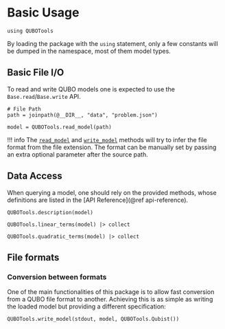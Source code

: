 # Basic Usage

```@example manual
using QUBOTools
```

By loading the package with the `using` statement, only a few constants will be dumped in the namespace, most of them model types.

## Basic File I/O

To read and write QUBO models one is expected to use the `Base.read`/`Base.write` API.

```@example manual
# File Path
path = joinpath(@__DIR__, "data", "problem.json")

model = QUBOTools.read_model(path)
```

!!! info
    The [`read_model`](@ref) and [`write_model`](@ref) methods will try to infer the file format from the file extension.
    The format can be manually set by passing an extra optional parameter after the source path.

## Data Access

When querying a model, one should rely on the provided methods, whose definitions are listed in the [API Reference](@ref api-reference).

```@example manual
QUBOTools.description(model)
```

```@example manual
QUBOTools.linear_terms(model) |> collect
```

```@example manual
QUBOTools.quadratic_terms(model) |> collect
```

## File formats

### Conversion between formats

One of the main functionalities of this package is to allow fast conversion from a QUBO file format to another.
Achieving this is as simple as writing the loaded model but providing a different specification:

```@example manual
QUBOTools.write_model(stdout, model, QUBOTools.Qubist())
```
